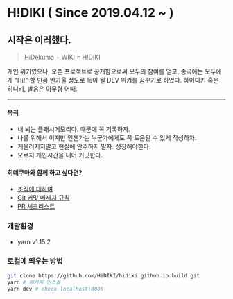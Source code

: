 # H!DIKI ( Since 2019.04.12 ~ )
## 시작은 이러했다.
> HiDekuma + WIKI = H!DIKI

개인 위키였으나, 오픈 프로젝트로 공개함으로써 모두의 참여를 얻고, 종국에는 모두에게 "Hi!" 할 만큼 반가울 정도로 득이 될 DEV 위키를 꿈꾸기로 하였다. 하이디키 혹은 히디키, 발음은 아무렴 어때.

---

#### 목적
- 내 뇌는 플래시메모리다. 때문에 꼭 기록하자.
- 나를 위해서 이지만 언젠가는 누군가에게도 꼭 도움될 수 있게 작성하자.
- 게을러지지말고 현실에 안주하지 말자. 성장해야한다.
- 오로지 개인시간을 내어 커밋한다.

#### 히데쿠마와 함께 하고 싶다면?
- [조직에 대하여](https://github.com/HiDIKI/hidiki.github.io.build/wiki/1.-HiDIKI-%EC%A1%B0%EC%A7%81%EC%97%90-%EB%8C%80%ED%95%98%EC%97%AC)
- [Git 커밋 메세지 규칙](https://github.com/HiDIKI/hidiki.github.io.build/wiki/2.-Git-%EC%BB%A4%EB%B0%8B-%EB%A9%94%EC%84%B8%EC%A7%80-%EA%B7%9C%EC%B9%99)
- [PR 체크리스트](https://github.com/HiDIKI/hidiki.github.io.build/wiki/3.-PR-%EC%B2%B4%ED%81%AC%EB%A6%AC%EC%8A%A4%ED%8A%B8)


### 개발환경
* yarn v1.15.2

### 로컬에 띄우는 방법
```bash
git clone https://github.com/HiDIKI/hidiki.github.io.build.git
yarn # 패키지 인스톨
yarn dev # check localhost:8080
```
